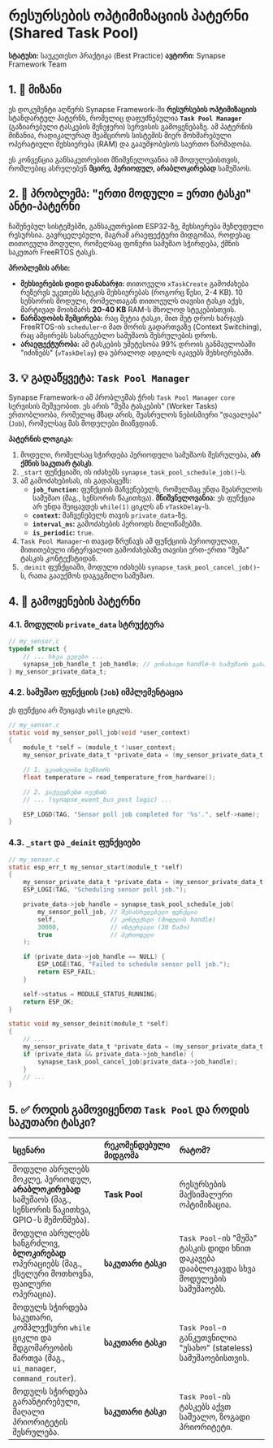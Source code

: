 # რესურსების ოპტიმიზაციის პატერნი (Shared Task Pool)

**სტატუსი:** საუკეთესო პრაქტიკა (Best Practice)
**ავტორი:** Synapse Framework Team

## 1. 🎯 მიზანი

ეს დოკუმენტი აღწერს Synapse Framework-ში **რესურსების ოპტიმიზაციის** სტანდარტულ პატერნს, რომელიც დაფუძნებულია **`Task Pool Manager`** (გაზიარებული ტასკების მენეჯერი) სერვისის გამოყენებაზე. ამ პატერნის მიზანია, რადიკალურად შეამციროს სისტემის მიერ მოხმარებული ოპერატიული მეხსიერება (RAM) და გააუმჯობესოს საერთო წარმადობა.

ეს კონვენცია განსაკუთრებით მნიშვნელოვანია იმ მოდულებისთვის, რომლებიც ასრულებენ **მცირე, პერიოდულ, არაბლოკირებად** სამუშაოს.

## 2. 🤔 პრობლემა: "ერთი მოდული = ერთი ტასკი" ანტი-პატერნი

ჩაშენებულ სისტემებში, განსაკუთრებით ESP32-ზე, მეხსიერება შეზღუდული რესურსია. გავრცელებული, მაგრამ არაეფექტური მიდგომაა, როდესაც თითოეული მოდული, რომელსაც ფონური სამუშაო სჭირდება, ქმნის საკუთარ FreeRTOS ტასკს.

**პრობლემის არსი:**

- **მეხსიერების დიდი დანახარჯი:** თითოეული `xTaskCreate` გამოძახება რეზერვს უკეთებს სტეკის მეხსიერებას (როგორც წესი, 2-4 KB). 10 სენსორის მოდული, რომელთაგან თითოეულს თავისი ტასკი აქვს, მარტივად მოიხმარს **20-40 KB** RAM-ს მხოლოდ სტეკებისთვის.
- **წარმადობის შემცირება:** რაც მეტია ტასკი, მით მეტ დროს ხარჯავს FreeRTOS-ის `scheduler`-ი მათ შორის გადართვაზე (Context Switching), რაც ამცირებს სასარგებლო სამუშაოს შესრულების დროს.
- **არაეფექტურობა:** ამ ტასკების უმეტესობა 99% დროის განმავლობაში "იძინებს" (`vTaskDelay`) და უბრალოდ ადგილს იკავებს მეხსიერებაში.

## 3. 💡 გადაწყვეტა: `Task Pool Manager`

Synapse Framework-ი ამ პრობლემას ჭრის `Task Pool Manager` `core` სერვისის მეშვეობით. ეს არის "მუშა ტასკების" (Worker Tasks) ერთობლიობა, რომელიც მზად არის, შეასრულოს ნებისმიერი "დავალება" (`Job`), რომელსაც მას მოდულები მიაწვდიან.

**პატერნის ლოგიკა:**

1. მოდული, რომელსაც სჭირდება პერიოდული სამუშაოს შესრულება, **არ ქმნის საკუთარ ტასკს**.
2. `_start` ფუნქციაში, ის იძახებს `synapse_task_pool_schedule_job()`-ს.
3. ამ გამოძახებისას, ის გადასცემს:
    - **`job_function`:** ფუნქციის მაჩვენებელს, რომელმაც უნდა შეასრულოს სამუშაო (მაგ., სენსორის წაკითხვა). **მნიშვნელოვანია:** ეს ფუნქცია არ უნდა შეიცავდეს `while(1)` ციკლს ან `vTaskDelay`-ს.
    - **`context`:** მაჩვენებელს თავის `private_data`-ზე.
    - **`interval_ms`:** გამოძახების პერიოდს მილიწამებში.
    - **`is_periodic`:** `true`.
4. `Task Pool Manager`-ი თავად ზრუნავს ამ ფუნქციის პერიოდულად, მითითებული ინტერვალით გამოძახებაზე თავისი ერთ-ერთი "მუშა" ტასკის კონტექსტიდან.
5. `_deinit` ფუნქციაში, მოდული იძახებს `synapse_task_pool_cancel_job()`-ს, რათა გააუქმოს დაგეგმილი სამუშაო.

## 4. 📝 გამოყენების პატერნი

### 4.1. მოდულის `private_data` სტრუქტურა

```c
// my_sensor.c
typedef struct {
    // ... სხვა ველები ...
    synapse_job_handle_t job_handle; // ვინახავთ handle-ს სამუშაოს გასაუქმებლად
} my_sensor_private_data_t;
```

### 4.2. სამუშაო ფუნქციის (`Job`) იმპლემენტაცია

ეს ფუნქცია არ შეიცავს `while` ციკლს.

```c
// my_sensor.c
static void my_sensor_poll_job(void *user_context)
{
    module_t *self = (module_t *)user_context;
    my_sensor_private_data_t *private_data = (my_sensor_private_data_t *)self->private_data;

    // 1. ვკითხულობთ სენსორს
    float temperature = read_temperature_from_hardware();

    // 2. ვაქვეყნებთ ივენთს
    // ... (synapse_event_bus_post logic) ...

    ESP_LOGD(TAG, "Sensor poll job completed for '%s'.", self->name);
}
```

### 4.3. `_start` და `_deinit` ფუნქციები

```c
// my_sensor.c
static esp_err_t my_sensor_start(module_t *self)
{
    my_sensor_private_data_t *private_data = (my_sensor_private_data_t *)self->private_data;
    ESP_LOGI(TAG, "Scheduling sensor poll job.");

    private_data->job_handle = synapse_task_pool_schedule_job(
        my_sensor_poll_job, // შესასრულებელი ფუნქცია
        self,               // კონტექსტი (მოდულის handle)
        30000,              // ინტერვალი (30 წამი)
        true                // პერიოდული
    );

    if (private_data->job_handle == NULL) {
        ESP_LOGE(TAG, "Failed to schedule sensor poll job.");
        return ESP_FAIL;
    }

    self->status = MODULE_STATUS_RUNNING;
    return ESP_OK;
}

static void my_sensor_deinit(module_t *self)
{
    // ...
    my_sensor_private_data_t *private_data = (my_sensor_private_data_t *)self->private_data;
    if (private_data && private_data->job_handle) {
        synapse_task_pool_cancel_job(private_data->job_handle);
    }
    // ...
}
```

## 5. ✅ როდის გამოვიყენოთ `Task Pool` და როდის საკუთარი ტასკი?

| სცენარი | რეკომენდებული მიდგომა | რატომ? |
| :--- | :--- | :--- |
| მოდული ასრულებს მოკლე, პერიოდულ, **არაბლოკირებად** სამუშაოს (მაგ., სენსორის წაკითხვა, GPIO-ს შემოწმება). | **Task Pool** | რესურსების მაქსიმალური ოპტიმიზაცია. |
| მოდული ასრულებს ხანგრძლივ, **ბლოკირებად** ოპერაციებს (მაგ., ქსელური მოთხოვნა, ფაილური ოპერაცია). | **საკუთარი ტასკი** | `Task Pool`-ის "მუშა" ტასკის დიდი ხნით დაკავება დააბლოკავდა სხვა მოდულების სამუშაოებს. |
| მოდულს სჭირდება საკუთარი, კომპლექსური `while` ციკლი და მდგომარეობის მართვა (მაგ., `ui_manager`, `command_router`). | **საკუთარი ტასკი** | `Task Pool`-ი განკუთვნილია "უსახო" (stateless) სამუშაოებისთვის. |
| მოდულს სჭირდება გარანტირებული, მაღალი პრიორიტეტის შესრულება. | **საკუთარი ტასკი** | `Task Pool`-ის ტასკებს აქვთ საშუალო, ზოგადი პრიორიტეტი. |
